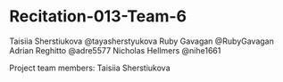 # Recitation-013-Team-6
Taisiia Sherstiukova @tayasherstyukova
Ruby Gavagan @RubyGavagan
Adrian Reghitto @adre5577
Nicholas Hellmers @nihe1661

Project team members: Taisiia Sherstiukova

